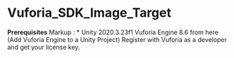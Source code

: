 # Vuforia_SDK_Image_Target

**Prerequisites**
Markup : * Unity 2020.3.23f1
Vuforia Engine 8.6 from here (Add Vuforia Engine to a Unity Project)
Register with Vuforia as a developer and get your license key.
